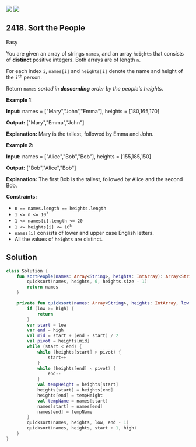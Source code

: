 [![](https://img.shields.io/github/stars/javadev/LeetCode-in-Kotlin?label=Stars&style=flat-square)](https://github.com/javadev/LeetCode-in-Kotlin)
[![](https://img.shields.io/github/forks/javadev/LeetCode-in-Kotlin?label=Fork%20me%20on%20GitHub%20&style=flat-square)](https://github.com/javadev/LeetCode-in-Kotlin/fork)

## 2418\. Sort the People

Easy

You are given an array of strings `names`, and an array `heights` that consists of **distinct** positive integers. Both arrays are of length `n`.

For each index `i`, `names[i]` and `heights[i]` denote the name and height of the <code>i<sup>th</sup></code> person.

Return `names` _sorted in **descending** order by the people's heights_.

**Example 1:**

**Input:** names = ["Mary","John","Emma"], heights = [180,165,170]

**Output:** ["Mary","Emma","John"]

**Explanation:** Mary is the tallest, followed by Emma and John. 

**Example 2:**

**Input:** names = ["Alice","Bob","Bob"], heights = [155,185,150]

**Output:** ["Bob","Alice","Bob"]

**Explanation:** The first Bob is the tallest, followed by Alice and the second Bob. 

**Constraints:**

*   `n == names.length == heights.length`
*   <code>1 <= n <= 10<sup>3</sup></code>
*   `1 <= names[i].length <= 20`
*   <code>1 <= heights[i] <= 10<sup>5</sup></code>
*   `names[i]` consists of lower and upper case English letters.
*   All the values of `heights` are distinct.

## Solution

```kotlin
class Solution {
    fun sortPeople(names: Array<String>, heights: IntArray): Array<String> {
        quicksort(names, heights, 0, heights.size - 1)
        return names
    }

    private fun quicksort(names: Array<String>, heights: IntArray, low: Int, high: Int) {
        if (low >= high) {
            return
        }
        var start = low
        var end = high
        val mid = start + (end - start) / 2
        val pivot = heights[mid]
        while (start < end) {
            while (heights[start] > pivot) {
                start++
            }
            while (heights[end] < pivot) {
                end--
            }
            val tempHeight = heights[start]
            heights[start] = heights[end]
            heights[end] = tempHeight
            val tempName = names[start]
            names[start] = names[end]
            names[end] = tempName
        }
        quicksort(names, heights, low, end - 1)
        quicksort(names, heights, start + 1, high)
    }
}
```